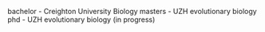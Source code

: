 bachelor - Creighton University Biology
masters - UZH evolutionary biology
phd - UZH evolutionary biology (in progress)

